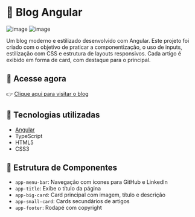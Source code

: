 # 📰 Blog Angular
![image](https://github.com/user-attachments/assets/14b3a12a-2543-4b25-b985-240b5b13c99a)
![image](https://github.com/user-attachments/assets/06036138-8645-474b-b9ad-6f5e25bc085e)

Um blog moderno e estilizado desenvolvido com Angular. Este projeto foi criado com o objetivo de praticar a componentização, o uso de inputs, estilização com CSS e estrutura de layouts responsivos. Cada artigo é exibido em forma de card, com destaque para o principal.

## 🔗 Acesse agora

👉 [Clique aqui para visitar o blog](https://blog-angular-drab.vercel.app/)

## 🚀 Tecnologias utilizadas

- [Angular](https://angular.io/)
- TypeScript
- HTML5
- CSS3

## 📁 Estrutura de Componentes

- `app-menu-bar`: Navegação com ícones para GitHub e LinkedIn
- `app-title`: Exibe o título da página
- `app-big-card`: Card principal com imagem, título e descrição
- `app-small-card`: Cards secundários de artigos
- `app-footer`: Rodapé com copyright
